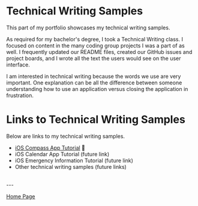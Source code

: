 # Technical Writing Samples

This part of my portfolio showcases my technical writing samples.

As required for my bachelor's degree, I took a Technical Writing class. I focused on content in the many coding group projects I was a part of as well. I frequently updated our README files, created our GitHub issues and project boards, and I wrote all the text the users would see on the user interface.

I am interested in technical writing because the words we use are very important. One explanation can be all the difference between someone understanding how to use an application versus closing the application in frustration.

# Links to Technical Writing Samples

Below are links to my technical writing samples.

- [iOS Compass App Tutorial](./ios-compass-app-tutorial.md) 🧭
- iOS Calendar App Tutorial (future link)
- iOS Emergency Information Tutorial (future link)
- Other technical writing samples (future links)

<br> ---

[Home Page](../README.md)
